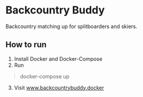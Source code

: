 # Backcountry Buddy
Backcountry matching up for splitboarders and skiers.

## How to run

1. Install Docker and Docker-Compose
2. Run
> docker-compose up
3. Visit www.backcountrybuddy.docker
